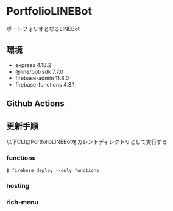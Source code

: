 # PortfolioLINEBot
ポートフォリオとなるLINEBot

## 環境
- express 4.18.2
- @line/bot-sdk 7.7.0
- firebase-admin 11.8.0
- firebase-functions 4.3.1

## Github Actions

## 更新手順
以下CLIはPortfolioLINEBotをカレントディレクトリとして実行する
### functions
```
$ firebase deploy --only functions
```

### hosting

### rich-menu

